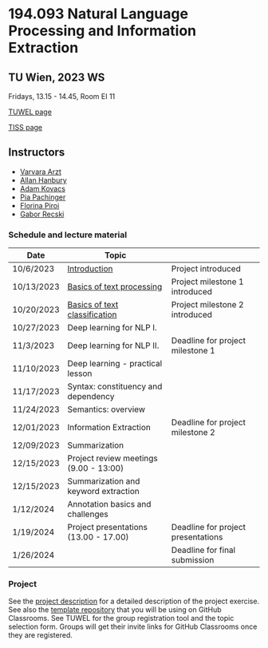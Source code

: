 # 194.093 Natural Language Processing and Information Extraction 
## TU Wien, 2023 WS

Fridays, 13.15 - 14.45, Room EI 11

[TUWEL page](https://tuwel.tuwien.ac.at/course/view.php?id=58256)

[TISS page](https://tiss.tuwien.ac.at/course/courseDetails.xhtml?courseNr=194093&semester=2023W&dswid=9214&dsrid=382)

## Instructors

- [Varvara Arzt](https://tiss.tuwien.ac.at/person/314093)
- [Allan Hanbury](https://tiss.tuwien.ac.at/person/48222.html)
- [Adam Kovacs](https://tiss.tuwien.ac.at/person/341881.html)
- [Pia Pachinger](https://tiss.tuwien.ac.at/person/321891)
- [Florina Piroi](https://tiss.tuwien.ac.at/person/239780.html)
- [Gabor Recski](https://tiss.tuwien.ac.at/person/336863.html)


### Schedule and lecture material

Date|Topic| |
----|-----|--|
10/6/2023 |  [Introduction](lectures/00_Introduction) | Project introduced |
10/13/2023 | [Basics of text processing](lectures/01_Text_processing) | Project milestone 1 introduced |
10/20/2023 | [Basics of text classification](lectures/02_Text_classification) | Project milestone 2 introduced |
10/27/2023 | Deep learning for NLP I. | |
11/3/2023  | Deep learning for NLP II. | Deadline for project milestone 1|
11/10/2023 | Deep learning - practical lesson | |
11/17/2023 | Syntax: constituency and dependency | |
11/24/2023 | Semantics: overview | |
12/01/2023 | Information Extraction | Deadline for project milestone 2|
12/09/2023 | Summarization | |
12/15/2023 | Project review meetings (9.00 - 13:00) | |
12/15/2023 | Summarization and keyword extraction| |
1/12/2024 | Annotation basics and challenges | |
1/19/2024 | Project presentations (13.00 - 17.00) | Deadline for project presentations |
1/26/2024 | | Deadline for final submission |



### Project

See the [project description](project/NLP_IE_2023WS_Exercise.pdf) for a detailed
description of the project exercise. See also the [template
repository](https://github.com/tuw-nlp-ie/project-2022WS) that you will be using on
GitHub Classrooms. See TUWEL for the group registration tool and the topic selection
form. Groups will get their invite links for GitHub Classrooms once they are registered.

